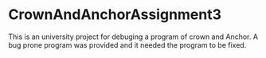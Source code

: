 # CrownAndAnchorAssignment3

This is an university project for debuging a program of crown and Anchor. A bug prone program was provided and it needed the program to be fixed. 
